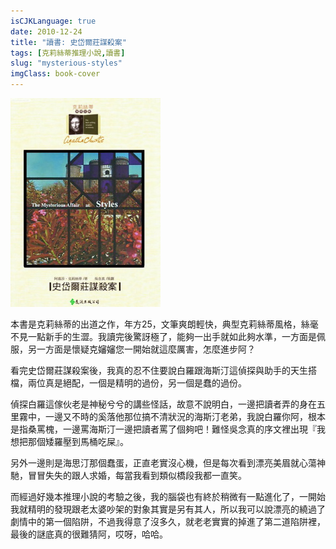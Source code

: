 ```yaml
---
isCJKLanguage: true
date: 2010-12-24
title: "讀書: 史岱爾莊謀殺案"
tags: [克莉絲蒂推理小說,讀書]
slug: "mysterious-styles"
imgClass: book-cover
---
```


![史岱爾莊謀殺案](/img/book/myth-styles.jpg)

本書是克莉絲蒂的出道之作，年方25，文筆爽朗輕快，典型克莉絲蒂風格，絲毫不見一點新手的生澀。我讀完後驚訝極了，能夠一出手就如此夠水準，一方面是佩服，另一方面是懷疑克嬸嬸您一開始就這麼厲害，怎麼進步阿？

看完史岱爾莊謀殺案後，我真的忍不住要說白羅跟海斯汀這偵探與助手的天生搭檔，兩位真是絕配，一個是精明的過份，另一個是蠢的過份。

偵探白羅這傢伙老是神秘兮兮的講些怪話，故意不說明白，一邊把讀者弄的身在五里霧中，一邊又不時的奚落他那位搞不清狀況的海斯汀老弟，我說白羅你阿，根本是指桑罵槐，一邊罵海斯汀一邊把讀者罵了個夠吧！難怪吳念真的序文裡出現『我想把那個矮羅壓到馬桶吃屎』。

另外一邊則是海思汀那個蠢蛋，正直老實沒心機，但是每次看到漂亮美眉就心蕩神馳，冒冒失失的跟人求婚，每當我看到類似橋段我都一直笑。

而經過好幾本推理小說的考驗之後，我的腦袋也有終於稍微有一點進化了，一開始我就精明的發現跟老太婆吵架的對象其實是另有其人，所以我可以說漂亮的繞過了劇情中的第一個陷阱，不過我得意了沒多久，就老老實實的掉進了第二道陷阱裡，最後的謎底真的很難猜阿，哎呀，哈哈。

